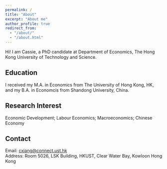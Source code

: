 ```yaml
---
permalink: /
title: "About" 
excerpt: "About me"
author_profile: true
redirect_from: 
  - "/about/"
  - "/about.html"
---
```



Hi! I am Cassie, a PhD candidate at Department of Economics, The Hong Kong University of Technology and Science. 

## Education
I received my M.A. in Economics from The University of Hong Kong, HK, and my B.A. in Economcis from Shandong University, China. 

## Research Interest
Economic Development; Labour Economics; Macroeconomics; Chinese Economy

## Contact
Email: cxiang@connect.ust.hk <br/>
Address: Room 5026, LSK Building, HKUST, Clear Water Bay, Kowloon Hong Kong

